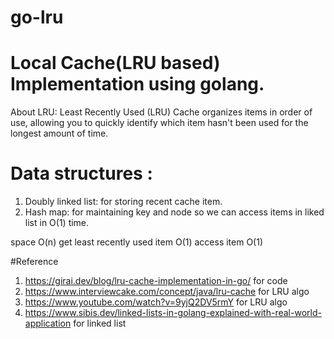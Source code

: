 # go-lru
# Local Cache(LRU based) Implementation using golang.

About LRU:  Least Recently Used (LRU) Cache organizes items in order of use, allowing you to quickly identify which item hasn't been used for the longest amount of time.


# Data structures :
1. Doubly linked list: for storing recent cache item.
2. Hash map: for maintaining key and node so we can access items in liked list in O(1) time.

space 	                       O(n)
get least recently used item 	O(1)
access item 	                O(1)

#Reference
1. https://girai.dev/blog/lru-cache-implementation-in-go/ for code
2. https://www.interviewcake.com/concept/java/lru-cache for LRU algo
3. https://www.youtube.com/watch?v=9yjQ2DV5rmY for LRU algo
4. https://www.sibis.dev/linked-lists-in-golang-explained-with-real-world-application for linked list
